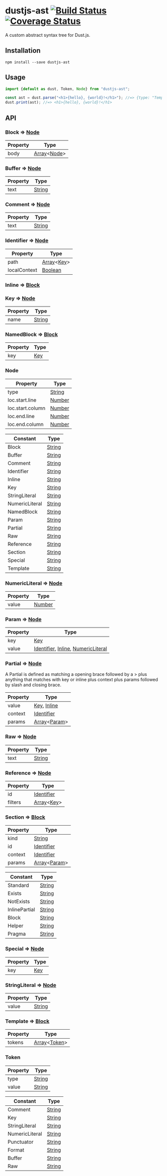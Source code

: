 # dustjs-ast [![Build Status](https://travis-ci.org/coryroloff/dustjs-ast.svg?branch=master)](https://travis-ci.org/coryroloff/dustjs-ast) [![Coverage Status](https://coveralls.io/repos/github/coryroloff/dustjs-ast/badge.svg?branch=master)](https://coveralls.io/github/coryroloff/dustjs-ast?branch=master)

A custom abstract syntax tree for Dust.js.

## Installation

```shell
npm install --save dustjs-ast
```

## Usage

```js
import {default as dust, Token, Node} from "dustjs-ast";

const ast = dust.parse("<h1>{hello}, {world}!</h1>"); //=> {type: "Template", ...}
dust.print(ast); //=> <h1>{hello}, {world}!</h1>
```

## API

<!-- API: start -->

### Block ⇒ [Node](#node)

| Property | Type                                                                                                                 |
| -------- | -------------------------------------------------------------------------------------------------------------------- |
| body     | [Array](https://developer.mozilla.org/en-US/docs/Web/JavaScript/Reference/Global_Objects/Array)&lt;[Node](#node)&gt; |

### Buffer ⇒ [Node](#node)

| Property | Type                                                                                              |
| -------- | ------------------------------------------------------------------------------------------------- |
| text     | [String](https://developer.mozilla.org/en-US/docs/Web/JavaScript/Reference/Global_Objects/String) |

### Comment ⇒ [Node](#node)

| Property | Type                                                                                              |
| -------- | ------------------------------------------------------------------------------------------------- |
| text     | [String](https://developer.mozilla.org/en-US/docs/Web/JavaScript/Reference/Global_Objects/String) |

### Identifier ⇒ [Node](#node)

| Property     | Type                                                                                                                     |
| ------------ | ------------------------------------------------------------------------------------------------------------------------ |
| path         | [Array](https://developer.mozilla.org/en-US/docs/Web/JavaScript/Reference/Global_Objects/Array)&lt;[Key](#key--node)&gt; |
| localContext | [Boolean](https://developer.mozilla.org/en-US/docs/Web/JavaScript/Reference/Global_Objects/Boolean)                      |

### Inline ⇒ [Block](#block--node)

### Key ⇒ [Node](#node)

| Property | Type                                                                                              |
| -------- | ------------------------------------------------------------------------------------------------- |
| name     | [String](https://developer.mozilla.org/en-US/docs/Web/JavaScript/Reference/Global_Objects/String) |

### NamedBlock ⇒ [Block](#block--node)

| Property | Type              |
| -------- | ----------------- |
| key      | [Key](#key--node) |

### Node

| Property         | Type                                                                                              |
| ---------------- | ------------------------------------------------------------------------------------------------- |
| type             | [String](https://developer.mozilla.org/en-US/docs/Web/JavaScript/Reference/Global_Objects/String) |
| loc.start.line   | [Number](https://developer.mozilla.org/en-US/docs/Web/JavaScript/Reference/Global_Objects/Number) |
| loc.start.column | [Number](https://developer.mozilla.org/en-US/docs/Web/JavaScript/Reference/Global_Objects/Number) |
| loc.end.line     | [Number](https://developer.mozilla.org/en-US/docs/Web/JavaScript/Reference/Global_Objects/Number) |
| loc.end.column   | [Number](https://developer.mozilla.org/en-US/docs/Web/JavaScript/Reference/Global_Objects/Number) |

| Constant       | Type                                                                                              |
| -------------- | ------------------------------------------------------------------------------------------------- |
| Block          | [String](https://developer.mozilla.org/en-US/docs/Web/JavaScript/Reference/Global_Objects/String) |
| Buffer         | [String](https://developer.mozilla.org/en-US/docs/Web/JavaScript/Reference/Global_Objects/String) |
| Comment        | [String](https://developer.mozilla.org/en-US/docs/Web/JavaScript/Reference/Global_Objects/String) |
| Identifier     | [String](https://developer.mozilla.org/en-US/docs/Web/JavaScript/Reference/Global_Objects/String) |
| Inline         | [String](https://developer.mozilla.org/en-US/docs/Web/JavaScript/Reference/Global_Objects/String) |
| Key            | [String](https://developer.mozilla.org/en-US/docs/Web/JavaScript/Reference/Global_Objects/String) |
| StringLiteral  | [String](https://developer.mozilla.org/en-US/docs/Web/JavaScript/Reference/Global_Objects/String) |
| NumericLiteral | [String](https://developer.mozilla.org/en-US/docs/Web/JavaScript/Reference/Global_Objects/String) |
| NamedBlock     | [String](https://developer.mozilla.org/en-US/docs/Web/JavaScript/Reference/Global_Objects/String) |
| Param          | [String](https://developer.mozilla.org/en-US/docs/Web/JavaScript/Reference/Global_Objects/String) |
| Partial        | [String](https://developer.mozilla.org/en-US/docs/Web/JavaScript/Reference/Global_Objects/String) |
| Raw            | [String](https://developer.mozilla.org/en-US/docs/Web/JavaScript/Reference/Global_Objects/String) |
| Reference      | [String](https://developer.mozilla.org/en-US/docs/Web/JavaScript/Reference/Global_Objects/String) |
| Section        | [String](https://developer.mozilla.org/en-US/docs/Web/JavaScript/Reference/Global_Objects/String) |
| Special        | [String](https://developer.mozilla.org/en-US/docs/Web/JavaScript/Reference/Global_Objects/String) |
| Template       | [String](https://developer.mozilla.org/en-US/docs/Web/JavaScript/Reference/Global_Objects/String) |

### NumericLiteral ⇒ [Node](#node)

| Property | Type                                                                                              |
| -------- | ------------------------------------------------------------------------------------------------- |
| value    | [Number](https://developer.mozilla.org/en-US/docs/Web/JavaScript/Reference/Global_Objects/Number) |

### Param ⇒ [Node](#node)

| Property | Type                                                                                               |
| -------- | -------------------------------------------------------------------------------------------------- |
| key      | [Key](#key--node)                                                                                  |
| value    | [Identifier](#identifier--node), [Inline](#inline--block), [NumericLiteral](#numericliteral--node) |

### Partial ⇒ [Node](#node)

A Partial is defined as matching a opening brace followed by a > plus anything that matches with key or inline plus context plus params followed by slash and closing brace.

| Property | Type                                                                                                                         |
| -------- | ---------------------------------------------------------------------------------------------------------------------------- |
| value    | [Key](#key--node), [Inline](#inline--block)                                                                                  |
| context  | [Identifier](#identifier--node)                                                                                              |
| params   | [Array](https://developer.mozilla.org/en-US/docs/Web/JavaScript/Reference/Global_Objects/Array)&lt;[Param](#param--node)&gt; |

### Raw ⇒ [Node](#node)

| Property | Type                                                                                              |
| -------- | ------------------------------------------------------------------------------------------------- |
| text     | [String](https://developer.mozilla.org/en-US/docs/Web/JavaScript/Reference/Global_Objects/String) |

### Reference ⇒ [Node](#node)

| Property | Type                                                                                                                     |
| -------- | ------------------------------------------------------------------------------------------------------------------------ |
| id       | [Identifier](#identifier--node)                                                                                          |
| filters  | [Array](https://developer.mozilla.org/en-US/docs/Web/JavaScript/Reference/Global_Objects/Array)&lt;[Key](#key--node)&gt; |

### Section ⇒ [Block](#block--node)

| Property | Type                                                                                                                         |
| -------- | ---------------------------------------------------------------------------------------------------------------------------- |
| kind     | [String](https://developer.mozilla.org/en-US/docs/Web/JavaScript/Reference/Global_Objects/String)                            |
| id       | [Identifier](#identifier--node)                                                                                              |
| context  | [Identifier](#identifier--node)                                                                                              |
| params   | [Array](https://developer.mozilla.org/en-US/docs/Web/JavaScript/Reference/Global_Objects/Array)&lt;[Param](#param--node)&gt; |

| Constant      | Type                                                                                              |
| ------------- | ------------------------------------------------------------------------------------------------- |
| Standard      | [String](https://developer.mozilla.org/en-US/docs/Web/JavaScript/Reference/Global_Objects/String) |
| Exists        | [String](https://developer.mozilla.org/en-US/docs/Web/JavaScript/Reference/Global_Objects/String) |
| NotExists     | [String](https://developer.mozilla.org/en-US/docs/Web/JavaScript/Reference/Global_Objects/String) |
| InlinePartial | [String](https://developer.mozilla.org/en-US/docs/Web/JavaScript/Reference/Global_Objects/String) |
| Block         | [String](https://developer.mozilla.org/en-US/docs/Web/JavaScript/Reference/Global_Objects/String) |
| Helper        | [String](https://developer.mozilla.org/en-US/docs/Web/JavaScript/Reference/Global_Objects/String) |
| Pragma        | [String](https://developer.mozilla.org/en-US/docs/Web/JavaScript/Reference/Global_Objects/String) |

### Special ⇒ [Node](#node)

| Property | Type              |
| -------- | ----------------- |
| key      | [Key](#key--node) |

### StringLiteral ⇒ [Node](#node)

| Property | Type                                                                                              |
| -------- | ------------------------------------------------------------------------------------------------- |
| value    | [String](https://developer.mozilla.org/en-US/docs/Web/JavaScript/Reference/Global_Objects/String) |

### Template ⇒ [Block](#block--node)

| Property | Type                                                                                                                   |
| -------- | ---------------------------------------------------------------------------------------------------------------------- |
| tokens   | [Array](https://developer.mozilla.org/en-US/docs/Web/JavaScript/Reference/Global_Objects/Array)&lt;[Token](#token)&gt; |

### Token

| Property | Type                                                                                              |
| -------- | ------------------------------------------------------------------------------------------------- |
| type     | [String](https://developer.mozilla.org/en-US/docs/Web/JavaScript/Reference/Global_Objects/String) |
| value    | [String](https://developer.mozilla.org/en-US/docs/Web/JavaScript/Reference/Global_Objects/String) |

| Constant       | Type                                                                                              |
| -------------- | ------------------------------------------------------------------------------------------------- |
| Comment        | [String](https://developer.mozilla.org/en-US/docs/Web/JavaScript/Reference/Global_Objects/String) |
| Key            | [String](https://developer.mozilla.org/en-US/docs/Web/JavaScript/Reference/Global_Objects/String) |
| StringLiteral  | [String](https://developer.mozilla.org/en-US/docs/Web/JavaScript/Reference/Global_Objects/String) |
| NumericLiteral | [String](https://developer.mozilla.org/en-US/docs/Web/JavaScript/Reference/Global_Objects/String) |
| Punctuator     | [String](https://developer.mozilla.org/en-US/docs/Web/JavaScript/Reference/Global_Objects/String) |
| Format         | [String](https://developer.mozilla.org/en-US/docs/Web/JavaScript/Reference/Global_Objects/String) |
| Buffer         | [String](https://developer.mozilla.org/en-US/docs/Web/JavaScript/Reference/Global_Objects/String) |
| Raw            | [String](https://developer.mozilla.org/en-US/docs/Web/JavaScript/Reference/Global_Objects/String) |

<!-- API: end -->
